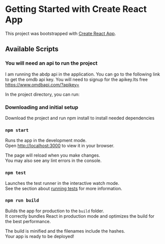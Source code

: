 # Getting Started with Create React App

This project was bootstrapped with [Create React App](https://github.com/facebook/create-react-app).

## Available Scripts

### You will need an api to run the project

I am running the abdp api in the application. You can go to the following link
to get the omdb api key. You will need to signup for the apikey.Its free
https://www.omdbapi.com/?apikey=

In the project directory, you can run:

### Downloading and initial setup

Download the project and run npm install to install needed dependencies

### `npm start`

Runs the app in the development mode.\
Open [http://localhost:3000](http://localhost:3000) to view it in your browser.

The page will reload when you make changes.\
You may also see any lint errors in the console.

### `npm test`

Launches the test runner in the interactive watch mode.\
See the section about [running tests](https://facebook.github.io/create-react-app/docs/running-tests) for more information.

### `npm run build`

Builds the app for production to the `build` folder.\
It correctly bundles React in production mode and optimizes the build for the best performance.

The build is minified and the filenames include the hashes.\
Your app is ready to be deployed!
